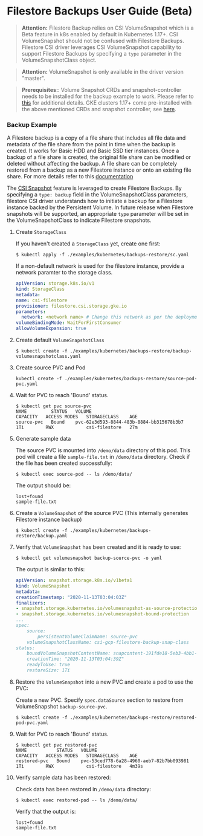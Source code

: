 # Filestore Backups User Guide (Beta)

>**Attention:** Filestore Backup relies on CSI VolumeSnapshot which is a Beta feature in k8s enabled by default in
Kubernetes 1.17+. CSI VolumeSnapshot should not be confused with Filestore Backups. Filestore CSI driver leverages CSI VolumeSnapshot capability to support Filestore Backups by specifying a `type` parameter in the VolumeSnapshotClass object.

>**Attention:** VolumeSnapshot is only available in the driver version "master".

>**Prerequisites:**: Volume Snapshot CRDs and snapshot-controller needs to be installed for the backup example to work. Please refer to [this](https://kubernetes-csi.github.io/docs/snapshot-controller.html#deployment) for additional details. GKE clusters 1.17+ come pre-installed with the above mentioned CRDs and snapshot controller, see [here](https://cloud.google.com/kubernetes-engine/docs/how-to/persistent-volumes/volume-snapshots).

### Backup Example
A Filestore backup is a copy of a file share that includes all file data and metadata of the file share from the point in time when the backup is created. It works for Basic HDD and Basic SSD tier instances. Once a backup of a file share is created, the original file share can be modified or deleted without affecting the backup. A file share can be completely restored from a backup as a new Filestore instance or onto an existing file share. For more details refer to this [documentation](https://cloud.google.com/filestore/docs/backups)

The [CSI Snapshot](https://github.com/container-storage-interface/spec/blob/master/spec.md#createsnapshot) feature is leveraged to create Filestore Backups. By specifying a `type: backup` field in the VolumeSnapshotClass parameters, filestore CSI driver understands how to initiate a backup for a Filestore instance backed by the Persistent Volume. In future release when Filestore snapshots will be supported, an appropriate `type` parameter will be set in the VolumeSnapshotClass to indicate Filestore snapshots.

1. Create `StorageClass`

    If you haven't created a `StorageClass` yet, create one first:

    ```console
    $ kubectl apply -f ./examples/kubernetes/backups-restore/sc.yaml
    ```

    If a non-default network is used for the filestore instance, provide a network paramter to the storage class.

    ```yaml
    apiVersion: storage.k8s.io/v1
    kind: StorageClass
    metadata:
    name: csi-filestore
    provisioner: filestore.csi.storage.gke.io
    parameters:
      network: <network name> # Change this network as per the deployment
    volumeBindingMode: WaitForFirstConsumer
    allowVolumeExpansion: true
    ```

2. Create default `VolumeSnapshotClass`

    ```console
    $ kubectl create -f ./examples/kubernetes/backups-restore/backup-volumesnapshotclass.yaml
    ```

3. Create source PVC and Pod

    ```console
    kubectl create -f ./examples/kubernetes/backups-restore/source-pod-pvc.yaml
    ```
4. Wait for PVC to reach 'Bound' status.
   ```console
   $ kubectl get pvc source-pvc
   NAME         STATUS   VOLUME                                     CAPACITY   ACCESS MODES   STORAGECLASS    AGE
   source-pvc   Bound    pvc-62e3d593-8844-483b-8884-bb315678b3b7   1Ti        RWX            csi-filestore   27m
   ```

5. Generate sample data

    The source PVC is mounted into `/demo/data` directory of this pod. This pod will create a file `sample-file.txt` in `/demo/data` directory. Check if the file has been created successfully:

    ```console
    $ kubectl exec source-pod -- ls /demo/data/
    ```

    The output should be:

    ```
    lost+found
    sample-file.txt
    ```

6. Create a `VolumeSnapshot` of the source PVC (This internally generates Filestore instance backup)

    ```console
    $ kubectl create -f ./examples/kubernetes/backups-restore/backup.yaml
    ```

7. Verify that `VolumeSnapshot` has been created and it is ready to use:

    ```console
    $ kubectl get volumesnapshot backup-source-pvc -o yaml
    ```

    The output is similar to this:

    ```yaml
    apiVersion: snapshot.storage.k8s.io/v1beta1
    kind: VolumeSnapshot
    metadata:
    creationTimestamp: "2020-11-13T03:04:03Z"
    finalizers:
    - snapshot.storage.kubernetes.io/volumesnapshot-as-source-protection
    - snapshot.storage.kubernetes.io/volumesnapshot-bound-protection
    ...
    spec:
        source:
            persistentVolumeClaimName: source-pvc
        volumeSnapshotClassName: csi-gcp-filestore-backup-snap-class
    status:
        boundVolumeSnapshotContentName: snapcontent-191fde18-5eb3-4bb1-9f64-0356765c3f9f
        creationTime: "2020-11-13T03:04:39Z"
        readyToUse: true
        restoreSize: 1Ti
    ```

8. Restore the `VolumeSnapshot` into a new PVC and create a pod to use the PVC:

    Create a new PVC. Specify `spec.dataSource` section to restore from VolumeSnapshot `backup-source-pvc`.

    ```console
    $ kubectl create -f ./examples/kubernetes/backups-restore/restored-pod-pvc.yaml
    ```
9. Wait for PVC to reach 'Bound' status.
   ```console
   $ kubectl get pvc restored-pvc
   NAME           STATUS   VOLUME                                     CAPACITY   ACCESS MODES   STORAGECLASS    AGE
   restored-pvc   Bound    pvc-53ced778-6a28-4960-aeb7-82b7bb093981   1Ti        RWX            csi-filestore   4m39s
   ```
   
10. Verify sample data has been restored:

    Check data has been restored in `/demo/data` directory:

    ```console
    $ kubectl exec restored-pod -- ls /demo/data/
    ```

    Verify that the output is:

    ```
    lost+found
    sample-file.txt
    ```
